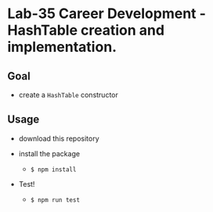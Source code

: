 # Lab-35 Career Development - HashTable creation and implementation.

## Goal
  - create a `HashTable` constructor

## Usage
  - download this repository
  - install the package
    - `$ npm install`

  - Test!
    - `$ npm run test`
